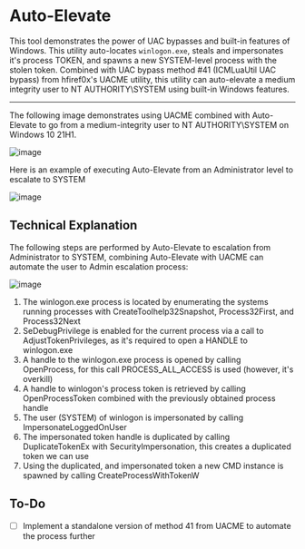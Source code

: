 # Auto-Elevate

This tool demonstrates the power of UAC bypasses and built-in features of Windows. This utility auto-locates `winlogon.exe`, steals and impersonates it's process TOKEN, and spawns a new SYSTEM-level process with the stolen token. Combined with UAC bypass method #41 (ICMLuaUtil UAC bypass) from hfiref0x's UACME utility, this utility can auto-elevate a medium integrity user to NT AUTHORITY\SYSTEM using built-in Windows features.

----

The following image demonstrates using UACME combined with Auto-Elevate to go from a medium-integrity user to NT AUTHORITY\SYSTEM on Windows 10 21H1.

![image](https://user-images.githubusercontent.com/54753063/146302796-dc35b3e4-6a04-4296-b6c4-9d3eaabd3e2b.png)

Here is an example of executing Auto-Elevate from an Administrator level to escalate to SYSTEM

![image](https://user-images.githubusercontent.com/54753063/146302621-2b4eaa92-f84c-4b15-b044-d85ebfdb3edb.png)


## Technical Explanation

The following steps are performed by Auto-Elevate to escalation from Administrator to SYSTEM, combining Auto-Elevate with UACME can automate the user to Admin escalation process:

![image](https://user-images.githubusercontent.com/54753063/146290134-71eda507-d2e6-4fb4-a9e3-39280e5cb49c.png)
  
1.  The winlogon.exe process is located by enumerating the systems running processes with CreateToolhelp32Snapshot, Process32First, and Process32Next
2.  SeDebugPrivilege is enabled for the current process via a call to AdjustTokenPrivileges, as it's required to open a HANDLE to winlogon.exe
3.  A handle to the winlogon.exe process is opened by calling OpenProcess, for this call PROCESS\_ALL\_ACCESS is used (however, it's overkill)
4.  A handle to winlogon's process token is retrieved by calling OpenProcessToken combined with the previously obtained process handle 
5.  The user (SYSTEM) of winlogon is impersonated by calling ImpersonateLoggedOnUser
6.  The impersonated token handle is duplicated by calling DuplicateTokenEx with SecurityImpersonation, this creates a duplicated token we can use
7.  Using the duplicated, and impersonated token a new CMD instance is spawned by calling CreateProcessWithTokenW

## To-Do

- [ ] Implement a standalone version of method 41 from UACME to automate the process further
